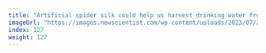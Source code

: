 ```yaml
---
title: "Artificial spider silk could help us harvest drinking water from air"
imageUrl: "https://images.newscientist.com/wp-content/uploads/2023/07/26163759/SEI_165508922.jpg?width=600"
index: 127
weight: 127
---
```

